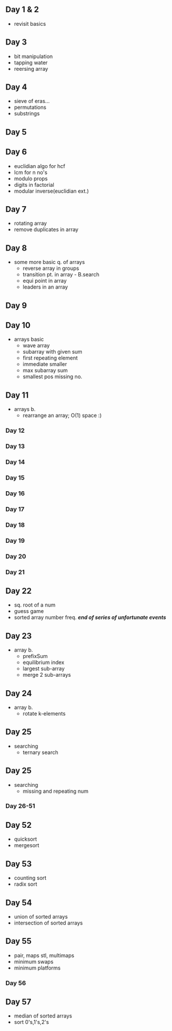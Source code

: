 ## Day 1 & 2
* revisit basics
## Day 3
* bit manipulation
* tapping water
* reersing array
## Day 4
* sieve of eras...
* permutations
* substrings
## Day 5
## Day 6
* euclidian algo for hcf
* lcm for n no's
* modulo props
* digits in factorial
* modular inverse(euclidian ext.)
## Day 7
* rotating array
* remove duplicates in array
## Day 8
* some more basic q. of arrays
    * reverse array in groups
    * transition pt. in array - B.search
    * equi point in array
    * leaders in an array
## Day 9
## Day 10
* arrays basic
    * wave array
    * subarray with given sum
    * first repeating element
    * immediate smaller
    * max subarray sum
    * smallest pos missing no.
## Day 11
* arrays b.
    * rearrange an array; O(1) space :)
### Day 12
### Day 13
### Day 14
### Day 15
### Day 16
### Day 17
### Day 18
### Day 19
### Day 20
### Day 21
## Day 22
* sq. root of a num
* guess game
* sorted array number freq.
***end of series of unfortunate events***
## Day 23
* array b.
    * prefixSum
    * equilibrium index
    * largest sub-array
    * merge 2 sub-arrays
## Day 24
* array b.
    * rotate k-elements
## Day 25
* searching
    * ternary search
## Day 25
* searching
    * missing and repeating num
### Day 26-51
## Day 52
* quicksort
* mergesort
## Day 53
* counting sort
* radix sort
## Day 54
* union of sorted arrays
* intersection of sorted arrays
## Day 55
* pair, maps stl, multimaps
* minimum swaps
* minimum platforms
### Day 56
## Day 57
* median of sorted arrays
* sort 0's,1's,2's